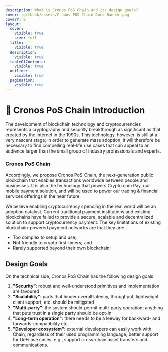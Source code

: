 ```yaml
---
description: What is Cronos PoS Chain and its design goals?
cover: .gitbook/assets/Cronos POS Chain Docs Banner.png
coverY: 0
layout:
  cover:
    visible: true
    size: full
  title:
    visible: true
  description:
    visible: true
  tableOfContents:
    visible: true
  outline:
    visible: true
  pagination:
    visible: true
---
```


# 📑 Cronos PoS Chain Introduction

The development of blockchain technology and cryptocurrencies represents a cryptography and security breakthrough as significant as that created by the internet in the 1990s. This technology, however, is still at a very nascent stage; in order to generate mass adoption, it will therefore be necessary to find compelling real-life use cases that can appeal to an audience larger than the small group of industry professionals and experts.

### Cronos PoS Chain

Accordingly, we propose Cronos PoS Chain, the next-generation public blockchain that enables transactions worldwide between people and businesses. It is also the technology that powers Crypto.com Pay, our mobile payment solution, and will be used to power our trading & financial services offerings in the near future.

We believe enabling cryptocurrency spending in the real world will be an adoption catalyst. Current traditional payment institutions and existing blockchains have failed to provide a secure, scalable and decentralized solution to support cryptocurrency payment. The key limitations of existing blockchain-powered payment networks are that they are:

* Too complex to setup and use;
* Not friendly to crypto first-timers; and
* Rarely supported beyond their own blockchain;

## Design Goals

On the technical side, Cronos PoS Chain has the following design goals:

1. **"Security"**: robust and well-understood primitives and implementation are favoured
2. **"Scalability"**: parts that hinder overall latency, throughput, lightweight client support, etc. should be mitigated
3. **"Multi-party"**: the system should permit multi-party operation; anything that puts trust in a single party should be opt-in
4. **"Long-term operation"**: there needs to be a leeway for backward- and forwards-compatibility etc.
5. **"Developer ecosystem"**: external developers can easily work with Chain, regardless of their used programming language; better support for DeFi use cases, e.g., support cross-chain asset transfers and communications.
